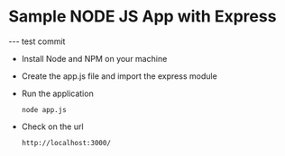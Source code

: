 # Sample NODE JS App with Express
--- test commit
* Install Node and NPM on your machine
* Create the app.js file and import the express module
* Run the application 
   
    ```
    node app.js
    ```
* Check on the url 
   
   ```
   http://localhost:3000/
   ```
